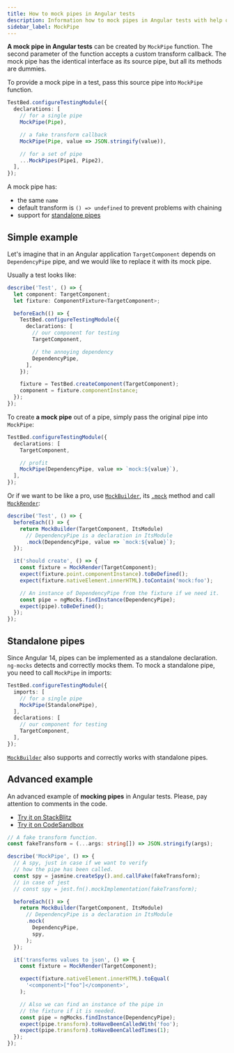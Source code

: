 ```yaml
---
title: How to mock pipes in Angular tests
description: Information how to mock pipes in Angular tests with help of ng-mocks
sidebar_label: MockPipe
---
```


**A mock pipe in Angular tests** can be created by `MockPipe` function.
The second parameter of the function accepts a custom transform callback.
The mock pipe has the identical interface as its source pipe,
but all its methods are dummies.

To provide a mock pipe in a test, pass this source pipe into `MockPipe` function.

```ts
TestBed.configureTestingModule({
  declarations: [
    // for a single pipe
    MockPipe(Pipe),

    // a fake transform callback
    MockPipe(Pipe, value => JSON.stringify(value)),

    // for a set of pipe
    ...MockPipes(Pipe1, Pipe2),
  ],
});
```

A mock pipe has:

- the same `name`
- default transform is `() => undefined` to prevent problems with chaining
- support for [standalone pipes](#standalone-pipes)

## Simple example

Let's imagine that in an Angular application `TargetComponent` depends on `DependencyPipe` pipe,
and we would like to replace it with its mock pipe.

Usually a test looks like:

```ts
describe('Test', () => {
  let component: TargetComponent;
  let fixture: ComponentFixture<TargetComponent>;

  beforeEach(() => {
    TestBed.configureTestingModule({
      declarations: [
        // our component for testing
        TargetComponent,

        // the annoying dependency
        DependencyPipe,
      ],
    });

    fixture = TestBed.createComponent(TargetComponent);
    component = fixture.componentInstance;
  });
});
```

To create **a mock pipe** out of a pipe, simply pass the original pipe into `MockPipe`:

```ts
TestBed.configureTestingModule({
  declarations: [
    TargetComponent,

    // profit
    MockPipe(DependencyPipe, value => `mock:${value}`),
  ],
});
```

Or if we want to be like a pro, use [`MockBuilder`](MockBuilder.md), its [`.mock`](MockBuilder.md#mock) method
and call [`MockRender`](MockRender.md):

```ts
describe('Test', () => {
  beforeEach(() => {
    return MockBuilder(TargetComponent, ItsModule)
      // DependencyPipe is a declaration in ItsModule
      .mock(DependencyPipe, value => `mock:${value}`);
  });

  it('should create', () => {
    const fixture = MockRender(TargetComponent);
    expect(fixture.point.componentInstance).toBeDefined();
    expect(fixture.nativeElement.innerHTML).toContain('mock:foo');

    // An instance of DependencyPipe from the fixture if we need it.
    const pipe = ngMocks.findInstance(DependencyPipe);
    expect(pipe).toBeDefined();
  });
});
```

## Standalone pipes

Since Angular 14, pipes can be implemented as a standalone declaration.
`ng-mocks` detects and correctly mocks them.
To mock a standalone pipe, you need to call `MockPipe` in imports:

```ts
TestBed.configureTestingModule({
  imports: [
    // for a single pipe
    MockPipe(StandalonePipe),
  ],
  declarations: [
    // our component for testing
    TargetComponent,
  ],
});
```

[`MockBuilder`](./MockBuilder.md) also supports and correctly works with standalone pipes.

## Advanced example

An advanced example of **mocking pipes** in Angular tests.
Please, pay attention to comments in the code.

- [Try it on StackBlitz](https://stackblitz.com/github/help-me-mom/ng-mocks-sandbox/tree/tests?file=src/examples/MockPipe/test.spec.ts&initialpath=%3Fspec%3DMockPipe)
- [Try it on CodeSandbox](https://codesandbox.io/s/github/help-me-mom/ng-mocks-sandbox/tree/tests?file=/src/examples/MockPipe/test.spec.ts&initialpath=%3Fspec%3DMockPipe)

```ts title="https://github.com/help-me-mom/ng-mocks/blob/master/examples/MockPipe/test.spec.ts"
// A fake transform function.
const fakeTransform = (...args: string[]) => JSON.stringify(args);

describe('MockPipe', () => {
  // A spy, just in case if we want to verify
  // how the pipe has been called.
  const spy = jasmine.createSpy().and.callFake(fakeTransform);
  // in case of jest
  // const spy = jest.fn().mockImplementation(fakeTransform);

  beforeEach(() => {
    return MockBuilder(TargetComponent, ItsModule)
      // DependencyPipe is a declaration in ItsModule
      .mock(
        DependencyPipe,
        spy,
      );
  });

  it('transforms values to json', () => {
    const fixture = MockRender(TargetComponent);

    expect(fixture.nativeElement.innerHTML).toEqual(
      '<component>["foo"]</component>',
    );

    // Also we can find an instance of the pipe in
    // the fixture if it is needed.
    const pipe = ngMocks.findInstance(DependencyPipe);
    expect(pipe.transform).toHaveBeenCalledWith('foo');
    expect(pipe.transform).toHaveBeenCalledTimes(1);
  });
});
```
